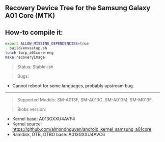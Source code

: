 ## Recovery Device Tree for the Samsung Galaxy A01 Core (MTK)

## How-to compile it:

```sh
export ALLOW_MISSING_DEPENDENCIES=true
. build/envsetup.sh
lunch twrp_a01core-eng
make recoveryimage
```
> Status: Stable-ish

> Bugs:
- Cannot reboot for some languages, probably upstream bug.

---

> Supported Models: SM-A013F, SM-A013G, SM-A013M, SM-M013F.

> Blobs version:
- Kernel base: A013GXXU4AVF4
- Kernel source: https://github.com/almondnguyen/android_kernel_samsung_a01core
- Ramdisk, DTB, DTBO base: A013GXXU4AVC6

